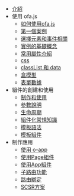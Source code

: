 - [介紹](./introduce.md)
- 使用 ofa.js
  - [如何使用ofa.js](./get-started/index.md)
  - [第一個案例](./get-started/hello-world.md)
  - [選擇元素和事件相關](./get-started/elements-and-events.md)
  - [實例的基礎概念](./get-started/basic-concept.md)
  - [常用屬性介紹](./get-started/common-properties.md)
  - [css](./get-started/css.md)
  - [classList 和 data](./get-started/classlist-and-data.md)
  - [盒模型](./get-started/box-model.md)
  - [表單數據](./get-started/formdata.md)
- 組件的創建和使用
  - [制作和使用](./create-component/index.md)
  - [參數說明](./create-component/parameter-description.md)
  - [生命周期](./create-component/life-cycle.md)
  - [組件化常規知識](./create-component/web-components.md)
  - [模板語法](./create-component/template-syntax.md)
  - [模板組件](./create-component/template-component.md)
- 制作應用
  - [使用 o-app](./create-app/index.md)
  - [使用Page組件](./create-app/page.md)
  - [使用App組件](./create-app/app.md)
  - [子路由功能](./create-app/subrouting.md)
  - [路由綁定](./create-app/o-router.md)
  - [SCSR方案](./create-app/scsr.md)
<!-- - 其他
  - [數據共享](./others/data-sharing.md)
  - [ofa.js和微前端](./others/about-micro-frontend.md) -->

